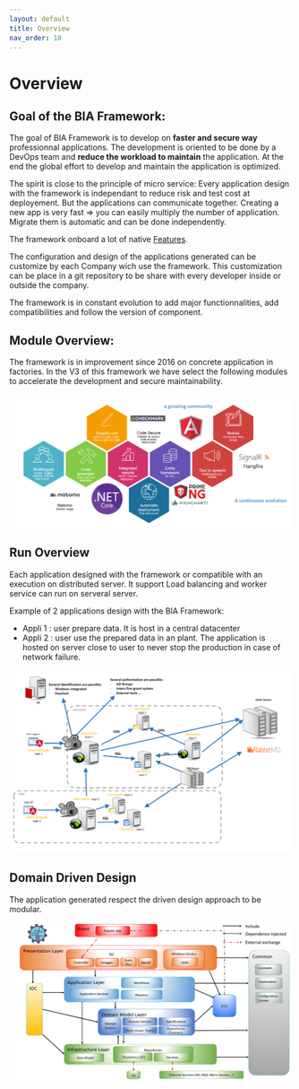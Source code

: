 ```yaml
---
layout: default
title: Overview
nav_order: 10
---
```

# Overview

## Goal of the BIA Framework:
The goal of BIA Framework is to develop on **faster and secure way** professionnal applications.
The development is oriented to be done by a DevOps team and **reduce the workload to maintain** the application.
At the end the global effort to develop and maintain the application is optimized.

The spirit is close to the principle of micro service:
Every application design with the framework is independant to reduce risk and test cost at deployement.
But the applications can communicate together.
Creating a new app is very fast => you can easily multiply the number of application.
Migrate them is automatic and can be done independently.

The framework onboard a lot of native [Features](./Features/FEATURES.md).

The configuration and design of the applications generated can be customize by each Company wich use the framework.
This customization can be place in a git repository to be share with every developer inside or outside the company.

The framework is in constant evolution to add major functionnalities, add compatibilities and follow the version of component.

## Module Overview:
The framework is in improvement since 2016 on concrete application in factories.
In the V3 of this framework we have select the following modules to accelerate the development and secure 
maintainability.

![The framework V3 modules](./Images/Overview_Modules.PNG)

## Run Overview
Each application designed with the framework or compatible with an execution on distributed server.
It support Load balancing and worker service can run on serveral server.

Example of 2 applications design with the BIA Framework:
* Appli 1 : user prepare data. It is host in a central datacenter
* Appli 2 : user use the prepared data in an plant. The application is hosted on server close to user to never stop the production in case of network failure.

 ![Run Overview](./Images/Overview_Run.PNG)

 ## Domain Driven Design
 The application generated respect the driven design approach to be modular.

 ![DDD Overview](./Images/Overview_DDD.PNG)